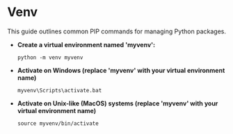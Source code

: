 # Venv

This guide outlines common PIP commands for managing Python packages.

- **Create a virtual environment named 'myvenv':**
    ```
    python -m venv myvenv
    ```

- **Activate on Windows (replace 'myvenv' with your virtual environment name)**
    ```
    myvenv\Scripts\activate.bat
    ```

- **Activate on Unix-like (MacOS) systems (replace 'myvenv' with your virtual environment name)**
    ```
    source myvenv/bin/activate
    ```